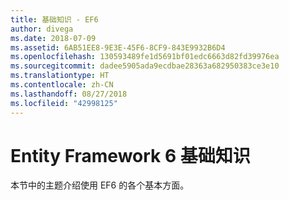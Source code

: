 ```yaml
---
title: 基础知识 - EF6
author: divega
ms.date: 2018-07-09
ms.assetid: 6AB51EE8-9E3E-45F6-8CF9-843E9932B6D4
ms.openlocfilehash: 130593489fe1d5691bf01edc6663d82fd39976ea
ms.sourcegitcommit: dadee5905ada9ecdbae28363a682950383ce3e10
ms.translationtype: HT
ms.contentlocale: zh-CN
ms.lasthandoff: 08/27/2018
ms.locfileid: "42998125"
---
```

# <a name="entity-framework-6-fundamentals"></a>Entity Framework 6 基础知识
本节中的主题介绍使用 EF6 的各个基本方面。
